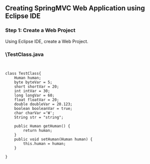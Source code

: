 
## Creating SpringMVC Web Application using Eclipse IDE
### Step 1: Create a Web Project

Using Eclipse IDE, create a Web Project.



### \TestClass.java
```


class TestClass{
	Human human;
	byte byteVar = 5;
    short shortVar = 20;
    int intVar = 30;
    long longVar = 60;
    float floatVar = 20;
    double doubleVar = 20.123;
    boolean booleanVar = true;
    char charVar ='W';
    String str = "string";
    
	public Human getHuman() {
		return human;
	}
	public void setHuman(Human human) {
		this.human = human;
	}
   
}
```
